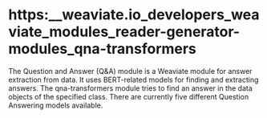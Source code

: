 # https:\_\_weaviate.io_developers_weaviate_modules_reader-generator-modules_qna-transformers

The Question and Answer (Q&A) module is a Weaviate module for answer extraction from data. It uses BERT-related models for finding and extracting answers. The qna-transformers module tries to find an answer in the data objects of the specified class. There are currently five different Question Answering models available.
